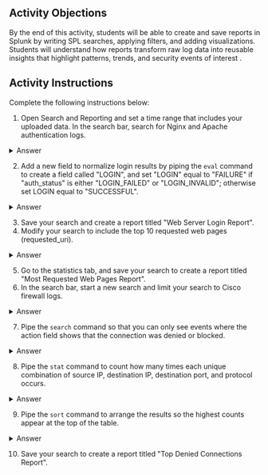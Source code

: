 ## Activity Objections

By the end of this activity, students will be able to create and save reports in Splunk by writing SPL searches, applying filters, and adding visualizations. Students will understand how reports transform raw log data into reusable insights that highlight patterns, trends, and security events of interest .

## Activity Instructions
Complete the following instructions below:
1. Open Search and Reporting and set a time range that includes your uploaded data. In the search bar, search for Nginx and Apache authentication logs.
<details closed> <summary>Answer</summary>
<code>source="apache_authentication_logs_aug2025.csv" OR source="nginx_authentication_logs_aug2025.csv"</code>
</details>

2. Add a new field to normalize login results by piping the `eval` command to create a field called "LOGIN", and set "LOGIN" equal to "FAILURE" if "auth_status" is either "LOGIN_FAILED" or "LOGIN_INVALID"; otherwise set LOGIN equal to "SUCCESSFUL".
<details closed> <summary>Answer</summary>
<code>source="apache_authentication_logs_aug2025.csv" OR source="nginx_authentication_logs_aug2025.csv" | eval LOGIN = if(auth_status="LOGIN_FAILED" OR auth_status="LOGIN_INVALID", "FAILURE","SUCCESSFUL")</code>
</details>

3. Save your search and create a report titled "Web Server Login Report".
4. Modify your search to include the top 10 requested web pages (requested_uri).
<details closed> <summary>Answer</summary>
<code>source="apache_authentication_logs_aug2025.csv" OR source="nginx_authentication_logs_aug2025.csv"  | eval LOGIN = if(auth_status="LOGIN_FAILED" OR auth_status="LOGIN_INVALID", "FAILURE","SUCCESSFUL")| top limit=20 request_uri</code>
</details>

5. Go to the statistics tab, and save your search to create a report titled "Most Requested Web Pages Report".
6. In the search bar, start a new search and limit your search to Cisco firewall logs.
<details closed> <summary>Answer</summary>
<code>source="cisco_firewall_logs_aug2025.csv"</code>
</details>

7. Pipe the `search` command so that you can only see events where the action field shows that the connection was denied or blocked.
<details closed> <summary>Answer</summary>
<code>source="cisco_firewall_logs_aug2025.csv" | search action=DENY OR action=BLOCK</code>
</details>

8. Pipe the `stat` command to count how many times each unique combination of source IP, destination IP, destination port, and protocol occurs.
<details closed> <summary>Answer</summary>
<code>source="cisco_firewall_logs_aug2025.csv" | search action=DENY OR action=BLOCK | stats count by src_ip, dst_ip, dst_port, protocol</code>
</details>

9. Pipe the `sort` command to arrange the results so the highest counts appear at the top of the table.
<details closed> <summary>Answer</summary>
<code>source="cisco_firewall_logs_aug2025.csv" | search action=DENY OR action=BLOCK | stats count by src_ip, dst_ip, dst_port, protocol | sort - count</code>
</details>

10. Save your search to create a report titled "Top Denied Connections Report".

